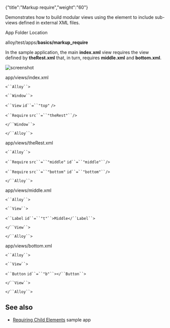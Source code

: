 {"title":"Markup require","weight":"60"}

Demonstrates how to build modular views using the <Require/> element to include sub-views defined in external XML files.

App Folder Location

alloy/test/apps/**basics/markup\_require**

In the sample application, the main **index.xml** view requires the view defined by **theRest.xml** that,  in turn, requires **middle.xml** and **bottom.xml**.

![screenshot](/Images/appc/download/attachments/41845691/screenshot.png)

app/views/index.xml

`<``Alloy``>`

`<``Window``>`

`<``View`  `id``=``"top"` `/>`

`<``Require`  `src``=``"theRest"``/>`

`</``Window``>`

`</``Alloy``>`

app/views/theRest.xml

`<``Alloy``>`

`<``Require`  `src``=``"middle"`  `id``=``"middle"``/>`

`<``Require`  `src``=``"bottom"`  `id``=``"bottom"``/>`

`</``Alloy``>`

app/views/middle.xml

`<``Alloy``>`

`<``View``>`

`<``Label`  `id``=``"t"``>Middle</``Label``>`

`</``View``>`

`</``Alloy``>`

app/views/bottom.xml

`<``Alloy``>`

`<``View``>`

`<``Button`  `id``=``"b"``></``Button``>`

`</``View``>`

`</``Alloy``>`

## See also

* [Requiring Child Elements](/docs/appc/Alloy_Framework/Alloy_Guide/Alloy_Test_Apps/Advanced/Requiring_Child_Elements/) sample app
